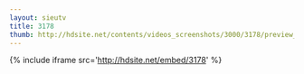 ```yaml
---
layout: sieutv
title: 3178
thumb: http://hdsite.net/contents/videos_screenshots/3000/3178/preview_360p.mp4.jpg
---
```

{% include iframe src='http://hdsite.net/embed/3178' %}
 
